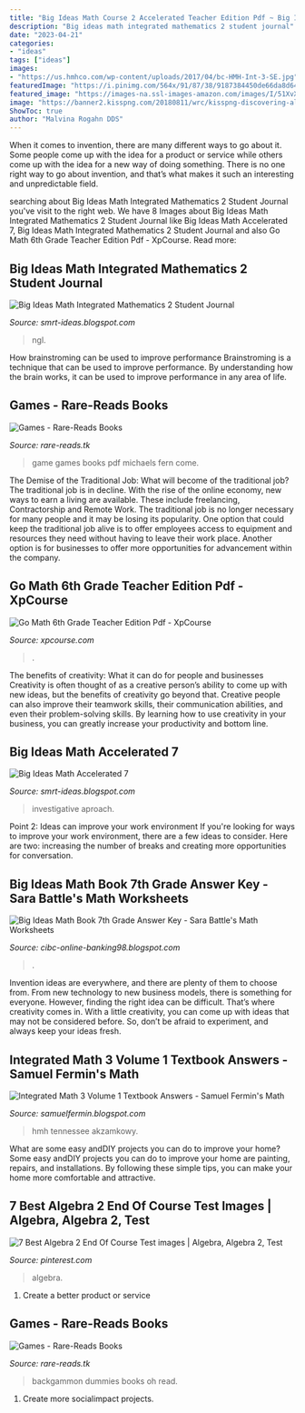 ```yaml
---
title: "Big Ideas Math Course 2 Accelerated Teacher Edition Pdf ~ Big Ideas Math Book 7th Grade Answer Key"
description: "Big ideas math integrated mathematics 2 student journal"
date: "2023-04-21"
categories:
- "ideas"
tags: ["ideas"]
images:
- "https://us.hmhco.com/wp-content/uploads/2017/04/bc-HMH-Int-3-SE.jpg"
featuredImage: "https://i.pinimg.com/564x/91/87/38/9187384450de66da8d6499396bcadba4.jpg"
featured_image: "https://images-na.ssl-images-amazon.com/images/I/51XvXVv6s2L._SX319_BO1,204,203,200_.jpg"
image: "https://banner2.kisspng.com/20180811/wrc/kisspng-discovering-algebra-an-investigative-aproach-math-discovering-mathematics-prek-12-5b6f22159d8590.7667364715340098776452.jpg"
ShowToc: true
author: "Malvina Rogahn DDS"
---
```



When it comes to invention, there are many different ways to go about it. Some people come up with the idea for a product or service while others come up with the idea for a new way of doing something. There is no one right way to go about invention, and that’s what makes it such an interesting and unpredictable field.

	

		
searching about Big Ideas Math Integrated Mathematics 2 Student Journal you've visit to the right web. We have 8 Images about Big Ideas Math Integrated Mathematics 2 Student Journal like Big Ideas Math Accelerated 7, Big Ideas Math Integrated Mathematics 2 Student Journal and also Go Math 6th Grade Teacher Edition Pdf - XpCourse. Read more:
		
    
## Big Ideas Math Integrated Mathematics 2 Student Journal

<img loading=lazy src="https://ngl.cengage.com/covers/imageServlet?epi=196013738019521604910745314891935686488" onerror="this.onerror=null;this.src='https://tse2.mm.bing.net/th?id=OIP.HeHV1XcrWZLFc4N84mKysQHaEp&amp;pid=15.1';" alt="Big Ideas Math Integrated Mathematics 2 Student Journal">

_Source: smrt-ideas.blogspot.com_

>ngl. 

	

How brainstroming can be used to improve performance
Brainstroming is a technique that can be used to improve performance. By understanding how the brain works, it can be used to improve performance in any area of life.

    
## Games - Rare-Reads Books

<img loading=lazy src="https://images-na.ssl-images-amazon.com/images/I/61w2XuPp7xL._SX341_BO1,204,203,200_.jpg" onerror="this.onerror=null;this.src='https://tse2.mm.bing.net/th?id=OIP.4flp5JL2tkjMqAEvCkDPrAAAAA&amp;pid=15.1';" alt="Games - Rare-Reads Books">

_Source: rare-reads.tk_

>game games books pdf michaels fern come. 

	

The Demise of the Traditional Job: What will become of the traditional job?
The traditional job is in decline. With the rise of the online economy, new ways to earn a living are available. These include freelancing, Contractorship and Remote Work. The traditional job is no longer necessary for many people and it may be losing its popularity. One option that could keep the traditional job alive is to offer employees access to equipment and resources they need without having to leave their work place. Another option is for businesses to offer more opportunities for advancement within the company.

    
## Go Math 6th Grade Teacher Edition Pdf - XpCourse

<img loading=lazy src="https://i3.ytimg.com/vi/XourQcNibfw/hqdefault.jpg" onerror="this.onerror=null;this.src='https://tse4.mm.bing.net/th?id=OIP.vso7GB7b__mRoJah9FSLdgHaFj&amp;pid=15.1';" alt="Go Math 6th Grade Teacher Edition Pdf - XpCourse">

_Source: xpcourse.com_

>. 

	

The benefits of creativity: What it can do for people and businesses
Creativity is often thought of as a creative person’s ability to come up with new ideas, but the benefits of creativity go beyond that. Creative people can also improve their teamwork skills, their communication abilities, and even their problem-solving skills. By learning how to use creativity in your business, you can greatly increase your productivity and bottom line.

    
## Big Ideas Math Accelerated 7

<img loading=lazy src="https://banner2.kisspng.com/20180811/wrc/kisspng-discovering-algebra-an-investigative-aproach-math-discovering-mathematics-prek-12-5b6f22159d8590.7667364715340098776452.jpg" onerror="this.onerror=null;this.src='https://tse1.mm.bing.net/th?id=OIP.o-wXbrJnolgR7kYEl07f4gHaE8&amp;pid=15.1';" alt="Big Ideas Math Accelerated 7">

_Source: smrt-ideas.blogspot.com_

>investigative aproach. 

	

Point 2: Ideas can improve your work environment
If you're looking for ways to improve your work environment, there are a few ideas to consider. Here are two: increasing the number of breaks and creating more opportunities for conversation.

    
## Big Ideas Math Book 7th Grade Answer Key - Sara Battle&#039;s Math Worksheets

<img loading=lazy src="https://i.pinimg.com/564x/91/87/38/9187384450de66da8d6499396bcadba4.jpg" onerror="this.onerror=null;this.src='https://tse4.mm.bing.net/th?id=OIP.7P2cQjKm26aE3yxbcjd9ygHaFj&amp;pid=15.1';" alt="Big Ideas Math Book 7th Grade Answer Key - Sara Battle&#039;s Math Worksheets">

_Source: cibc-online-banking98.blogspot.com_

>. 

	

Invention ideas are everywhere, and there are plenty of them to choose from. From new technology to new business models, there is something for everyone. However, finding the right idea can be difficult. That’s where creativity comes in. With a little creativity, you can come up with ideas that may not be considered before. So, don’t be afraid to experiment, and always keep your ideas fresh.

    
## Integrated Math 3 Volume 1 Textbook Answers - Samuel Fermin&#039;s Math

<img loading=lazy src="https://us.hmhco.com/wp-content/uploads/2017/04/bc-HMH-Int-3-SE.jpg" onerror="this.onerror=null;this.src='https://tse3.mm.bing.net/th?id=OIP.PKHo3UvLgAkeofFVxYMzuQHaJL&amp;pid=15.1';" alt="Integrated Math 3 Volume 1 Textbook Answers - Samuel Fermin&#039;s Math">

_Source: samuelfermin.blogspot.com_

>hmh tennessee akzamkowy. 

	

What are some easy andDIY projects you can do to improve your home?
Some easy andDIY projects you can do to improve your home are painting, repairs, and installations. By following these simple tips, you can make your home more comfortable and attractive.

    
## 7 Best Algebra 2 End Of Course Test Images | Algebra, Algebra 2, Test

<img loading=lazy src="https://i.pinimg.com/236x/08/a4/85/08a4852a3b19a531ad0ed7daafb93ea4.jpg" onerror="this.onerror=null;this.src='https://tse1.mm.bing.net/th?id=OIP.M1nEqzyJPrhIyWwXQJ5hcQAAAA&amp;pid=15.1';" alt="7 Best Algebra 2 End Of Course Test images | Algebra, Algebra 2, Test">

_Source: pinterest.com_

>algebra. 

	

1. Create a better product or service 

    
## Games - Rare-Reads Books

<img loading=lazy src="https://images-na.ssl-images-amazon.com/images/I/51XvXVv6s2L._SX319_BO1,204,203,200_.jpg" onerror="this.onerror=null;this.src='https://tse1.mm.bing.net/th?id=OIP.mdQDXZrIIAvRrOcCoOYlEQAAAA&amp;pid=15.1';" alt="Games - Rare-Reads Books">

_Source: rare-reads.tk_

>backgammon dummies books oh read. 

	

1. Create more socialimpact projects.

